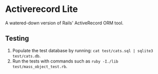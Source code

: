 # Activerecord Lite

A watered-down version of Rails' ActiveRecord ORM tool.

## Testing

1. Populate the test database by running: `cat test/cats.sql | sqlite3 test/cats.db`.
2. Run the tests with commands such as `ruby -I./lib test/mass_object_test.rb`.
